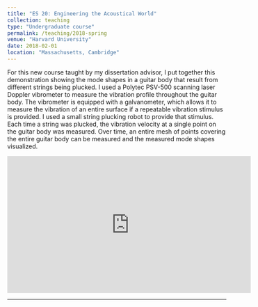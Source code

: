 ```yaml
---
title: "ES 20: Engineering the Acoustical World"
collection: teaching
type: "Undergraduate course"
permalink: /teaching/2018-spring
venue: "Harvard University"
date: 2018-02-01
location: "Massachusetts, Cambridge"
---
```

For this new course taught by my dissertation advisor, I put together this demonstration showing the mode shapes in a guitar body that result from different strings being plucked. I used a Polytec PSV-500 scanning laser Doppler vibrometer to measure the vibration profile throughout the guitar body. The vibrometer is equipped with a galvanometer, which allows it to measure the vibration of an entire surface if a repeatable vibration stimulus is provided. I used a small string plucking robot to provide that stimulus. Each time a string was plucked, the vibration velocity at a single point on the guitar body was measured. Over time, an entire mesh of points covering the entire guitar body can be measured and the measured mode shapes visualized.

<iframe width="560" height="315" src="https://www.youtube.com/embed/GGvNVaMcL8Y" frameborder="0" allow="accelerometer; autoplay; clipboard-write; encrypted-media; gyroscope; picture-in-picture" allowfullscreen></iframe>

---

